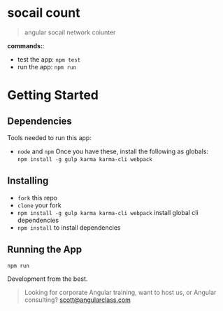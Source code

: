 
# socail count

> angular socail network coiunter

 **commands:**:
* test the app: `npm test`
* run the app: `npm run`


# Getting Started
## Dependencies
Tools needed to run this app:
* `node` and `npm`
Once you have these, install the following as globals:  
`npm install -g gulp karma karma-cli webpack`

## Installing
* `fork` this repo
* `clone` your fork
* `npm install -g gulp karma karma-cli webpack` install global cli dependencies
* `npm install` to install dependencies

## Running the App
`npm run`
 
Development from the best.
> Looking for corporate Angular training, want to host us, or Angular consulting? scott@angularclass.com
